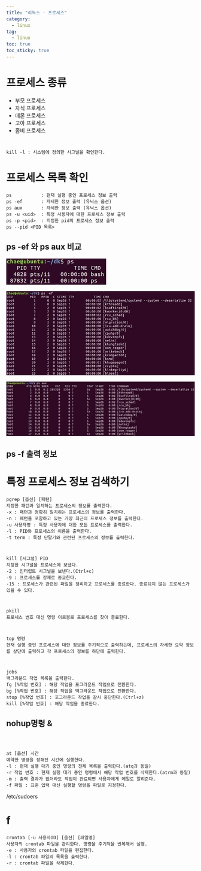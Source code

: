 ```yaml
---
title: "리눅스 - 프로세스"
category:
  - linux
tag:
  - linux
toc: true
toc_sticky: true
---
```


# 프로세스 종류

- 부모 프로세스
- 자식 프로세스
- 데몬 프로세스
- 고아 프로세스
- 좀비 프로세스


#

```
kill -l : 시스템에 정의한 시그널을 확인한다.

```

# 프로세스 목록 확인

```
ps           : 현재 실행 중인 프로세스 정보 출력
ps -ef       : 자세한 정보 출력 (유닉스 옵션)
ps aux       : 자세한 정보 출력 (유닉스 옵션)
ps -u <uid>  : 특정 사용자에 대한 프로세스 정보 출력
ps -p <pid>  : 지정한 pid의 프로세스 정보 출력
ps --pid <PID 목록>
```

## ps -ef 와 ps aux 비교

![1](/assets/images/2020-02-26-리눅스-프로세스/1.jpg)

![2](/assets/images/2020-02-26-리눅스-프로세스/2.jpg)

![3](/assets/images/2020-02-26-리눅스-프로세스/3.jpg)


## ps -f 출력 정보

# 특정 프로세스 정보 검색하기

```
pgrep [옵션] [패턴]
지정한 패턴과 일치하는 프로세스의 정보를 출력한다.
-x : 패턴과 정확히 일치하는 프로세스의 정보를 출력한다.
-n : 패턴을 포함하고 있는 가장 최근의 프로세스 정보를 출력한다.
-u 사용자명 : 특정 사용자에 대한 모든 프로세스를 출력한다.
-l : PID와 프로세스의 이름을 출력한다.
-t term : 특정 단말기와 관련된 프로세스의 정보를 출력한다.
```

#

```
kill [시그널] PID
지정한 시그널을 프로세스에 보낸다.
-2 : 인터럽트 시그널을 보낸다.(Ctrl+c)
-9 : 프로세스를 강제로 종교한다.
-15 : 프로세스가 관련된 파일을 정리하고 프로세스를 종료한다. 종료되지 않는 프로세스가 있을 수 있다.
```

#

```
pkill
프로세스 번호 대신 명령 이르믕로 프로세스를 찾아 종료한다.
```

#

```
top 명령
현재 실행 중인 프로세스에 대한 정보를 주기적으로 출력하는데, 프로세스의 자세한 요약 정보를 상단에 출력하고 각 프로세스의 정보를 하단에 출력한다.
```

#

```
jobs
백그라운드 작업 목록을 출력한다.
fg [%작업 번호] : 해당 작업을 포그라운드 작업으로 전환한다.
bg [%작업 번호] : 해당 작업을 백그라운드 작업으로 전환한다.
stop [%작업 번호] : 포그라운드 작업을 잠시 중단한다.(Ctrl+z)
kill [%작업 번호] : 해당 작업을 종료한다.
```

## nohup명령 &

```

```

#

```
at [옵션] 시간
예약한 명령을 정해진 시간에 실행한다.
-l : 현재 실행 대기 중인 명령의 전체 목록을 출력한다.(atq과 동일)
-r 작업 번호 : 현재 실행 대기 중인 명령에서 해당 작업 번호를 삭제한다.(atrm과 동일)
-m : 출력 결과가 없더라도 작업이 완료되면 사용자에게 메일로 알려준다.
-f 파일 : 표준 입력 대신 실행할 명령을 파일로 지정한다.
```
/etc/sudoers

# f

```
crontab [-u 사용자ID] [옵션] [파일명]
사용자의 crontab 파일을 관리한다. 명령을 주기적을 반복해서 실행.
-e : 사용자의 crontab 파일을 편집한다.
-l : crontab 파일의 목록을 출력한다.
-r : crontab 파일을 삭제한다.
```

#
```

```

#
```

```

#
```

```

#
```

```

#
```

```

#
```

```

#
```

```
